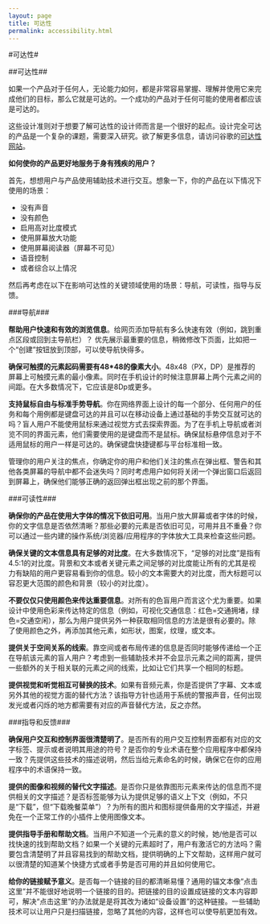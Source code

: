 ```yaml
---
layout: page
title: 可达性
permalink: accessibility.html
---
```


#可达性#

##可达性##

如果一个产品对于任何人，无论能力如何，都是非常容易掌握、理解并使用它来完成他们的目标，那么它就是可达的。一个成功的产品对于任何可能的使用者都应该是可达的。  

这些设计准则对于想要了解可达性的设计师而言是一个很好的起点。设计完全可达的产品是一个复杂的课题，需要深入研究。欲了解更多信息，请访问谷歌的[可达性网站](<http://www.google.com/accessibility/building/>)。 

**如何使你的产品更好地服务于身有残疾的用户？** 

首先，想想用户与产品使用辅助技术进行交互。想象一下，你的产品在以下情况下使用的场景：

- 没有声音
- 没有颜色
- 启用高对比度模式
- 使用屏幕放大功能
- 使用屏幕阅读器（屏幕不可见）
- 语音控制
- 或者综合以上情况

然后再考虑在以下在影响可达性的关键领域使用的场景：导航，可读性，指导与反馈。

###导航###

**帮助用户快速和有效的浏览信息**。给网页添加导航有多么快速有效（例如，跳到重点区段或回到主导航栏）？
优先展示最重要的信息，稍微修改下页面，比如把一个“创建”按钮放到顶部，可以使导航快得多。

**确保可触摸的元素起码需要有48*48的像素大小**。48x48（PX，DP）是推荐的屏幕上可触摸元素的最小像素。同时在手机设计的时候注意屏幕上两个元素之间的间距。在大多数情况下，它应该是8Dp或更多。

**支持鼠标自由与标准手势导航**。你在网络界面上设计的每一个部分、任何用户的任务和每个用例都是键盘可达的并且可以在移动设备上通过基础的手势交互就可达的吗？盲人用户不能使用鼠标来通过视觉方式去探索界面。为了在手机上导航或者浏览不同的界面元素，他们需要使用的是键盘而不是鼠标。确保鼠标悬停信息对于不适用鼠标的用户一样是可达的。确保键盘快捷键都与平台标准相一致。

管理你的用户关注的焦点，你确定你的用户和他们关注的焦点在弹出框、警告和其他各类屏幕的导航中都不会迷失吗？同时考虑用户如何将关闭一个弹出窗口后返回到屏幕上，确保他们能够正确的返回弹出框出现之前的那个界面。


###可读性###

**确保你的产品在使用大字体的情况下依旧可用**。当用户放大屏幕或者字体的时候，你的文字信息是否依然清晰？那些必要的元素是否依旧可见，可用并且不重叠？你可以通过一些内建的操作系统/浏览器/应用程序的字体放大工具来检查这些问题。

**确保关键的文本信息具有足够的对比度**。在大多数情况下，“足够的对比度”是指有4.5:1的对比度。背景和文本或者关键元素之间足够的对比度能让所有的尤其是视力有缺陷的用户更容易看到你的信息。较小的文本需要大的对比度，而大标题可以容忍更大范围的颜色和背景（较小的对比度）。

**不要仅仅只使用颜色来传达重要信息**。对所有的色盲用户而言这个尤为重要。如果设计中使用色彩来传达特定的信息（例如，可视化交通信息：红色=交通拥堵，绿色=交通空闲），那么为用户提供另外一种获取相同信息的方法是很有必要的。除了使用颜色之外，再添加其他元素，如形状，图案，纹理，或文本。


**提供关于空间关系的线索**。靠空间或者布局传递的信息是否同时能够传递给一个正在导航该元素的盲人用户？考虑到一些辅助技术并不会显示元素之间的距离，提供一些额外的关于相关联的元素之间的线索，比如让它们共享一个相同的标题。

**提供视觉和听觉相互可替换的技术**。如果有音频元素，你是否提供了字幕、文本或另外其他的视觉方面的替代方法？该指导方针也适用于系统的警报声音，任何出现发光或者闪烁的地方都需要有对应的声音替代方法，反之亦然。


###指导和反馈###

**确保用户交互和控制界面很清楚明了**。是否所有的用户交互控制界面都有对应的文字标签、提示或者说明其用途的符号？是否你的专业术语在整个应用程序中都保持一致？先提供这些技术的描述说明，然后当给元素命名的时候，确保它在你的应用程序中的术语保持一致。

**提供的图像和视频的替代文字描述**。是否你只是依靠图形元素来传达的信息而不提供相关的文字描述？是否标签能够为认为提供足够的语义上下文（例如，不只是“下载”，但“下载晚餐菜单”）？为所有的图片和图标提供备用的文字描述，并避免在一个正常工作的小插件上使用图像文本。

**提供指导手册和帮助文档**。当用户不知道一个元素的意义的时候，她/他是否可以找快速的找到帮助文档？如果一个关键的元素超时了，用户有激活它的方法吗？需要包含清楚明了并且容易找到的帮助文档，提供明确的上下文帮助，这样用户就可以很清楚的知道某个快捷方式或者手势是否可用的并且如何使用它。

**给你的链接赋予意义**。是否每一个链接的目的都清晰易懂？通用的锚文本像“点击这里”并不能很好地说明一个链接的目的。把链接的目的设置成链接的文本内容即可，解决“点击这里”的办法就是是将其改为诸如“设备设置”的这种链接。一些辅助技术可以让用户只是扫描链接，忽略了其他的内容，这样也可以使导航更加有效。

